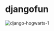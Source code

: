 # djangofun


![django-hogwarts-1](https://github.com/busracncn/djangofun/assets/48771071/e9d10cc3-2c6b-4680-b808-30b35276af16)
